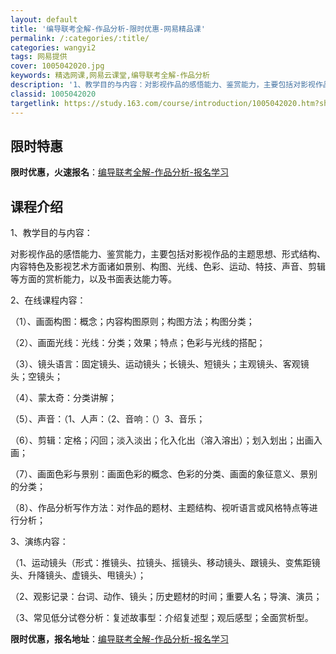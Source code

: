 ```yaml
---
layout: default
title: '编导联考全解-作品分析-限时优惠-网易精品课'
permalink: /:categories/:title/
categories: wangyi2
tags: 网易提供
cover: 1005042020.jpg
keywords: 精选网课,网易云课堂,编导联考全解-作品分析
description: '1、教学目的与内容：对影视作品的感悟能力、鉴赏能力，主要包括对影视作品的主题思想、形式结构、内容特色及影视艺术方面诸如景'
classid: 1005042020
targetlink: https://study.163.com/course/introduction/1005042020.htm?share=1&shareId=1025206652&utm_campaign=share&utm_medium=iphoneShare&utm_source=&utm_u=1025206652
---
```


## 限时特惠

**限时优惠，火速报名**：[编导联考全解-作品分析-报名学习](https://study.163.com/course/introduction/1005042020.htm?share=1&shareId=1025206652&utm_campaign=share&utm_medium=iphoneShare&utm_source=&utm_u=1025206652)

## 课程介绍

1、教学目的与内容：

对影视作品的感悟能力、鉴赏能力，主要包括对影视作品的主题思想、形式结构、内容特色及影视艺术方面诸如景别、构图、光线、色彩、运动、特技、声音、剪辑等方面的赏析能力，以及书面表达能力等。

2、在线课程内容：

（1）、画面构图：概念；内容构图原则；构图方法；构图分类；

（2）、画面光线：光线：分类；效果；特点；色彩与光线的搭配；

（3）、镜头语言：固定镜头、运动镜头；长镜头、短镜头；主观镜头、客观镜头；空镜头；

（4）、蒙太奇：分类讲解；

（5）、声音：（1、人声：（2、音响：（）3、音乐；

（6）、剪辑：定格；闪回；淡入淡出；化入化出（溶入溶出）；划入划出；出画入画；

（7）、画面色彩与景别：画面色彩的概念、色彩的分类、画面的象征意义、景别的分类；

（8）、作品分析写作方法：对作品的题材、主题结构、视听语言或风格特点等进行分析；

3、演练内容：

（1、运动镜头（形式：推镜头、拉镜头、摇镜头、移动镜头、跟镜头、变焦距镜头、升降镜头、虚镜头、甩镜头）；

（2、观影记录：台词、动作、镜头；历史题材的时间；重要人名；导演、演员；

（3、常见低分试卷分析：复述故事型：介绍复述型；观后感型；全面赏析型。

**限时优惠，报名地址**：[编导联考全解-作品分析-报名学习](https://study.163.com/course/introduction/1005042020.htm?share=1&shareId=1025206652&utm_campaign=share&utm_medium=iphoneShare&utm_source=&utm_u=1025206652)

